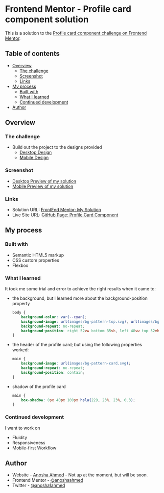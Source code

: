 # Frontend Mentor - Profile card component solution

This is a solution to the [Profile card component challenge on Frontend Mentor](https://www.frontendmentor.io/challenges/profile-card-component-cfArpWshJ).

## Table of contents

- [Overview](#overview)
  - [The challenge](#the-challenge)
  - [Screenshot](#screenshot)
  - [Links](#links)
- [My process](#my-process)
  - [Built with](#built-with)
  - [What I learned](#what-i-learned)
  - [Continued development](#continued-development)
- [Author](#author)


## Overview

### The challenge

- Build out the project to the designs provided
  - [Desktop Design](challenge/desktop-design.jpg)
  - [Mobile Design](challenge/mobile-design.jpg)

### Screenshot

- [Desktop Preview of my solution](solution-screenshots/desktop-preview.png)
- [Mobile Preview of my solution](solution-screenshots/mobile-preview.png)

### Links

- Solution URL: [FrontEnd Mentor: My Solution](https://www.frontendmentor.io/solutions/profile-card-component-using-flexbox-TSRY-NyU1)
- Live Site URL: [GitHub Page: Profile Card Component](https://anoshaahmed.github.io/fem-profile-card/)

## My process

### Built with

- Semantic HTML5 markup
- CSS custom properties
- Flexbox

### What I learned

It took me some trial and error to achieve the right results when it came to:

- the background; but I learned more about the background-position property
  ```css
  body {
      background-color: var(--cyan);
      background-image: url(images/bg-pattern-top.svg), url(images/bg-pattern-bottom.svg);
      background-repeat: no-repeat;
      background-position: right 52vw bottom 35vh, left 48vw top 52vh;
  }
  ```

- the header of the profile card; but using the following properties worked:
  ```css
  main {
      background-image: url(images/bg-pattern-card.svg);
      background-repeat: no-repeat;
      background-position: contain;
  }
  ```

- shadow of the profile card
  ```css
  main {
      box-shadow: 0px 40px 100px hsla(229, 23%, 23%, 0.3);
  }
  ```

### Continued development

I want to work on

- Fluidity
- Responsiveness
- Mobile-first Workflow

## Author

- Website - [Anosha Ahmed](https://www.anoshaahmed.com) - Not up at the moment, but will be soon.
- Frontend Mentor - [@anoshaahmed](https://www.frontendmentor.io/profile/anoshaahmed)
- Twitter - [@anosha1ahmed](https://www.twitter.com/anosha1ahmed)
